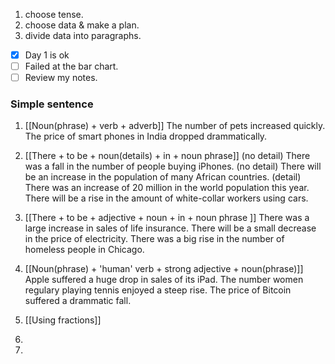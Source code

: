 1. choose tense.
2. choose data & make a plan.
3. divide data into paragraphs.

- [x] Day 1 is ok
- [ ] Failed at the bar chart.
- [ ] Review my notes.

### Simple sentence
1. [[Noun(phrase) + verb + adverb]]
   The number of pets increased quickly.
   The price of smart phones in India dropped drammatically.
2. [[There + to be + noun(details) + in + noun phrase]]
   (no detail) There was a fall in the number of people buying iPhones.
   (no detail) There will be an increase in the population of many African countries.
   (detail) There was an increase of 20 million in the world population this year.
   There will be a rise in the amount of white-collar workers using cars.
3. [[There + to be + adjective + noun + in + noun phrase ]]
   There was a large increase in sales of life insurance.
   There will be a small decrease in the price of electricity.
   There was a big rise in the number of homeless people in Chicago.
4. [[Noun(phrase) + 'human' verb + strong adjective + noun(phrase)]]
   Apple suffered a huge drop in sales of its iPad.
   The number women regulary playing tennis enjoyed a steep rise.
   The price of Bitcoin suffered a drammatic fall.
5. [[Using fractions]]
   
6. 
7. 